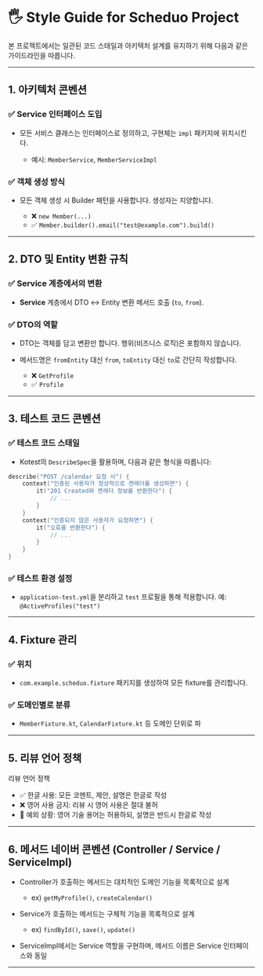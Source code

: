 # 🖐️ Style Guide for Scheduo Project

본 프로젝트에서는 일관된 코드 스태일과 아키텍처 설계를 유지하기 위해 다음과 같은 가이드라인을 따릅니다.

---

## 1. 아키텍처 콘벤션

### ✅ Service 인터페이스 도입

* 모든 서비스 클래스는 인터페이스로 정의하고, 구현체는 `impl` 패키지에 위치시킨다.

    * 예시: `MemberService`, `MemberServiceImpl`

### ✅ 객체 생성 방식

* 모든 객체 생성 시 Builder 패턴을 사용합니다. 생성자는 지양합니다.

    * ❌ `new Member(...)`
    * ✅ `Member.builder().email("test@example.com").build()`

---

## 2. DTO 및 Entity 변환 규칙

### ✅ Service 계층에서의 변환

* **Service** 계층에서 DTO ↔ Entity 변환 메서드 호출 (`to`, `from`).

### ✅ DTO의 역할

* DTO는 객체를 담고 변환만 합니다. 행위(비즈니스 로직)은 포함하지 않습니다.
* 메서드명은 `fromEntity` 대신 `from`, `toEntity` 대신 `to`로 간단히 작성합니다.

    * ❌ `GetProfile`
    * ✅ `Profile`

---

## 3. 테스트 코드 콘벤션

### ✅ 테스트 코드 스태일

* Kotest의 `DescribeSpec`을 활용하며, 다음과 같은 형식을 따릅니다:

```kotlin
describe("POST /calendar 요청 시") {
    context("인증된 사용자가 정상적으로 캔레더를 생성하면") {
        it("201 Created와 캔레더 정보를 반환한다") {
            // ...
        }
    }
    context("인증되지 않은 사용자가 요청하면") {
        it("오류를 반환한다") {
            // ...
        }
    }
}
```

### ✅ 테스트 환경 설정

* `application-test.yml`을 분리하고 `test` 프로필을 통해 적용합니다.
  예: `@ActiveProfiles("test")`

---

## 4. Fixture 관리

### ✅ 위치

* `com.example.scheduo.fixture` 패키지를 생성하여 모든 fixture를 관리합니다.

### ✅ 도메인별로 분류

* `MemberFixture.kt`, `CalendarFixture.kt` 등 도메인 단위로 파

---

## 5. 리뷰 언어 정책

리뷰 언어 정책

- ✅ 한글 사용: 모든 코멘트, 제안, 설명은 한글로 작성
- ❌ 영어 사용 금지: 리뷰 시 영어 사용은 절대 불허
- 📝 예외 상황: 영어 기술 용어는 허용하되, 설명은 반드시 한글로 작성

---

## 6. 메서드 네이버 콘벤션 (Controller / Service / ServiceImpl)

* Controller가 호출하는 메서드는 대치적인 도메인 기능을 목록적으로 설계

    * ex) `getMyProfile()`, `createCalendar()`
* Service가 호출하는 메서드는 구체적 기능을 목록적으로 설계

    * ex) `findById()`, `save()`, `update()`
* ServiceImpl에서는 Service 역할을 구현하며, 메서드 이름은 Service 인터페이스와 동일

---
